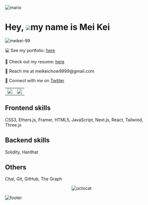 

![mario](https://user-images.githubusercontent.com/10498744/210012254-234538ff-d198-48aa-8964-37e6fd45d227.gif)

# Hey, ![](https://user-images.githubusercontent.com/18350557/176309783-0785949b-9127-417c-8b55-ab5a4333674e.gif)my name is Mei Kei
<p align="left"> <img src="https://komarev.com/ghpvc/?username=meikei-99&label=Profile%20views&color=0e75b6&style=flat" alt="meikei-99" /> </p>
<div> 
    <p>💻 See my portfolio:  <a href="https://meikei-portfolio.vercel.app/" target="_blank">here</a><br/></p>
    <p>📑 Check out my resume: <a href="https://1drv.ms/b/s!AnA10z7GRVCRj3eL7s8GOJS1vCuC?e=wzZSLo" target="_blank">here</a><br/></p>
    <p>📩 Reach me at meikeichow9999@gmail.com <br/></p>
    <p>🤳 Connect with me on  <a href="https://twitter.com/meikei30" target="_blank">Twitter</a><br/></p>
</div>

<table>
  <tr>
    <td valign="top"><img src="https://github-readme-stats.vercel.app/api/top-langs/?username=meikei-99&layout=compact&show_icons=true&title_color=ffffff&icon_color=34abeb&text_color=daf7dc&bg_color=151515"/></td>
    <td valign="top"><img src="https://github-readme-stats.vercel.app/api?username=meikei-99&show_icons=true&title_color=ffffff&icon_color=34abeb&text_color=daf7dc&bg_color=151515"/></td>
  </tr>
</table>

## Frontend skills
CSS3, Ethers.js, Framer, HTML5, JavaScript, Next.js, React, Tailwind, Three.js

## Backend skills
Solidity, Hardhat

## Others
Chai, Git, GitHub, The Graph

<div align="center">

![octocat](https://user-images.githubusercontent.com/10498744/210113490-e2fad07f-4488-4da8-a656-b9abbdd8cb26.gif)  

</div>

![footer](https://user-images.githubusercontent.com/10498744/210157572-1fca0242-8af2-46a6-bfa3-666ffd40ebde.svg)




